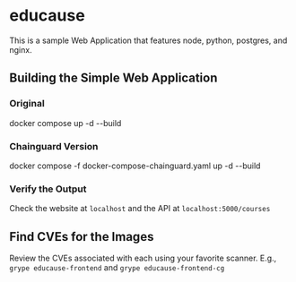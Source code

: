 # educause
This is a sample Web Application that features node, python, postgres, and nginx. 

## Building the Simple Web Application

### Original
docker compose up -d --build

### Chainguard Version
docker compose -f docker-compose-chainguard.yaml up -d --build

### Verify the Output
Check the website at `localhost` and the API at `localhost:5000/courses`

## Find CVEs for the Images
Review the CVEs associated with each using your favorite scanner. 
E.g., `grype educause-frontend` and `grype educause-frontend-cg`